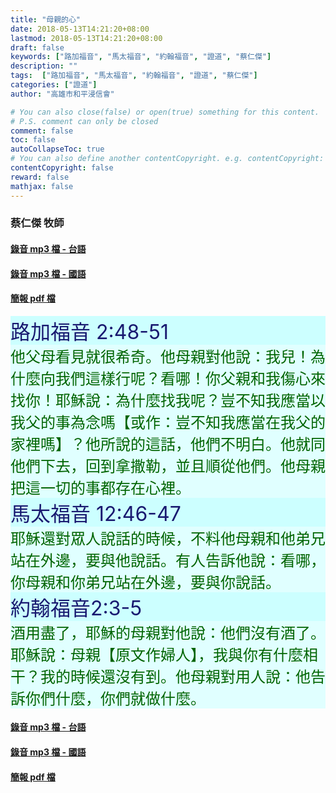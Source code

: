 ```yaml
---
title: "母親的心"
date: 2018-05-13T14:21:20+08:00
lastmod: 2018-05-13T14:21:20+08:00
draft: false
keywords: ["路加福音", "馬太福音", "約翰福音", "證道", "蔡仁傑"]
description: ""
tags:  ["路加福音", "馬太福音", "約翰福音", "證道", "蔡仁傑"]
categories: ["證道"]
author: "高雄市和平浸信會"

# You can also close(false) or open(true) something for this content.
# P.S. comment can only be closed
comment: false
toc: false
autoCollapseToc: true
# You can also define another contentCopyright. e.g. contentCopyright: "This is another copyright."
contentCopyright: false
reward: false
mathjax: false
---
```


### 蔡仁傑 牧師

#### [錄音 mp3 檔 - 台語](/mp3-s/s20180513t.mp3 "母親的心 - 台語")

#### [錄音 mp3 檔 - 國語](/mp3-s/s20180513c.mp3 "母親的心 - 國語")

#### [簡報 pdf 檔](/pdf-s/s20180513.pdf "母親的心")

<div style="background-color:#CCFFFF"><font size="6", color="#191970">
路加福音 2:48-51
</font>
</div>

<div style="background-color:#E0FFFF"><font size="5", color="#006400">
他父母看見就很希奇。他母親對他說：我兒！為什麼向我們這樣行呢？看哪！你父親和我傷心來找你！耶穌說：為什麼找我呢？豈不知我應當以我父的事為念嗎【或作：豈不知我應當在我父的家裡嗎】？他所說的這話，他們不明白。他就同他們下去，回到拿撒勒，並且順從他們。他母親把這一切的事都存在心裡。
</font>
</div>

<div style="background-color:#CCFFFF"><font size="6", color="#191970">
馬太福音 12:46-47
</font>
</div>

<div style="background-color:#E0FFFF"><font size="5", color="#006400">
耶穌還對眾人說話的時候，不料他母親和他弟兄站在外邊，要與他說話。有人告訴他說：看哪，你母親和你弟兄站在外邊，要與你說話。
</font>
</div>

<div style="background-color:#CCFFFF"><font size="6", color="#191970">
約翰福音2:3-5
</font>
</div>

<div style="background-color:#E0FFFF"><font size="5", color="#006400">
酒用盡了，耶穌的母親對他說：他們沒有酒了。耶穌說：母親【原文作婦人】，我與你有什麼相干？我的時候還沒有到。他母親對用人說：他告訴你們什麼，你們就做什麼。
</font>
</div>

#### [錄音 mp3 檔 - 台語](/mp3-s/s20180513t.mp3 "母親的心 - 台語")

#### [錄音 mp3 檔 - 國語](/mp3-s/s20180513c.mp3 "母親的心 - 國語")

#### [簡報 pdf 檔](/pdf-s/s20180513.pdf "母親的心")